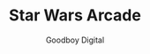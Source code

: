 ---
title: 'Star Wars Arcade'
author: Goodboy Digital
project_image_path: '/images/gallery/star-wars-arcade.jpeg'
external_url: 'http://work.goodboydigital.com/starwars'
---